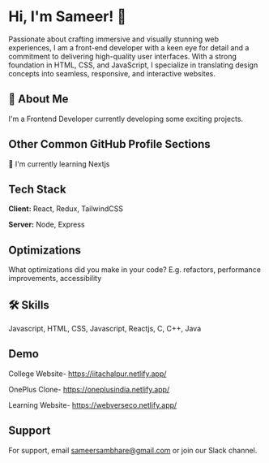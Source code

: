 
# Hi, I'm Sameer! 👋

Passionate about crafting immersive and visually stunning web experiences, I am a front-end developer with a keen eye for detail and a commitment to delivering high-quality user interfaces. With a strong foundation in HTML, CSS, and JavaScript, I specialize in translating design concepts into seamless, responsive, and interactive websites.


## 🚀 About Me
I'm a Frontend Developer currently developing some exciting projects.


## Other Common GitHub Profile Sections

🧠 I'm currently learning Nextjs


## Tech Stack

**Client:** React, Redux, TailwindCSS

**Server:** Node, Express


## Optimizations

What optimizations did you make in your code? E.g. refactors, performance improvements, accessibility


## 🛠 Skills
Javascript, HTML, CSS, Javascript, Reactjs, C, C++, Java


## Demo

College Website- https://iitachalpur.netlify.app/

OnePlus Clone- https://oneplusindia.netlify.app/

Learning Website- https://webverseco.netlify.app/


## Support

For support, email sameersambhare@gmail.com or join our Slack channel.

